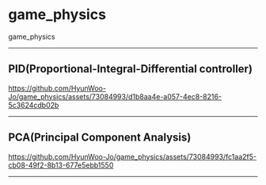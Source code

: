 # game_physics
game_physics

***
## PID(Proportional-Integral-Differential controller)

https://github.com/HyunWoo-Jo/game_physics/assets/73084993/d1b8aa4e-a057-4ec8-8216-5c3624cdb02b

***
## PCA(Principal Component Analysis)

https://github.com/HyunWoo-Jo/game_physics/assets/73084993/fc1aa2f5-cb08-49f2-8b13-677e5ebb1550

***
